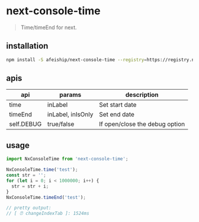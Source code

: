 # next-console-time
> Time/timeEnd for next.

## installation
```bash
npm install -S afeiship/next-console-time --registry=https://registry.npm.taobao.org
```

## apis
| api        | params            | description                    |
| ---------- | ----------------- | ------------------------------ |
| time       | inLabel           | Set start date                 |
| timeEnd    | inLabel, inIsOnly | Set end date                   |
| self.DEBUG | true/false        | If open/close the debug option |

## usage
```js
import NxConsoleTime from 'next-console-time';

NxConsoleTime.time('test');
const str = '';
for (let i = 0; i < 1000000; i++) {
  str = str + i;
}
NxConsoleTime.timeEnd('test');

// pretty output:
// [ ⏰ changeIndexTab ]: 1524ms
```
